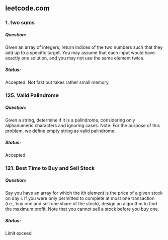 ## leetcode.com

### 1. two sums
##### Question:
Given an array of integers, return indices of the two numbers such that they add up to a specific target.
You may assume that each input would have exactly one solution, and you may not use the same element twice.

##### Status:
Accepted. Not fast but takes rather small memory

### 125. Valid Palindrome
##### Question:
Given a string, determine if it is a palindrome, considering only alphanumeric characters and ignoring cases.
Note: For the purpose of this problem, we define empty string as valid palindrome.
##### Status:
Accepted



### 121. Best Time to Buy and Sell Stock
##### Question:
Say you have an array for which the ith element is the price of a given stock on day i.
If you were only permitted to complete at most one transaction (i.e., buy one and sell one share of the stock), design an algorithm to find the maximum profit.
Note that you cannot sell a stock before you buy one.

##### Status:
Limit exceed


